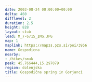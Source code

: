```yaml
---
date: 2003-08-24 00:00:00+00:00
delta: 460
difflevel: 2
duration: 2.5
height: 828
layout: stub
lead: M_7-6715_IMG.JPG
map: 1
maplink: https://mapzs.pzs.si/poi/3956
name: Gospodicna
nearby:
- /hikes/smuk
peak: 45.766444,15.297079
region: dolenjska
title: Gospodična spring in Gorjanci
---
```

